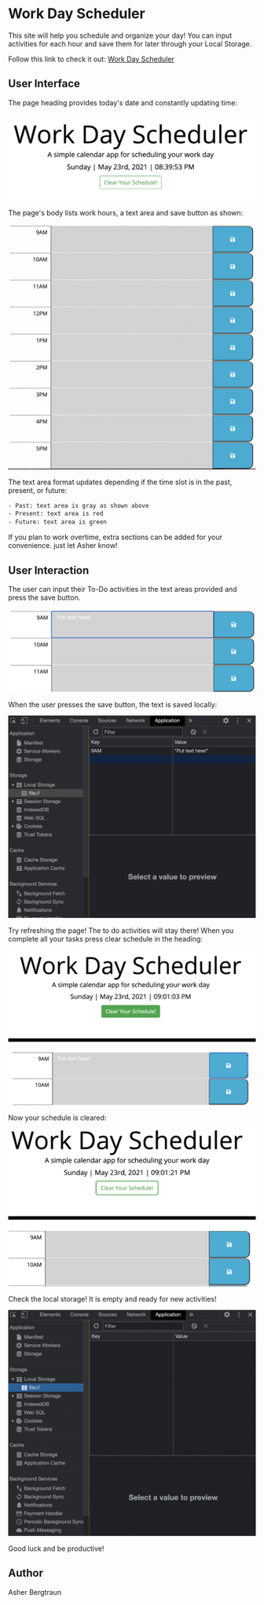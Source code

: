# Work Day Scheduler

This site will help you schedule and organize your day!
You can input activities for each hour and save them for later through your Local Storage.

Follow this link to check it out:
[Work Day Scheduler](https://abergtra.github.io/challenge-05/)

## User Interface

The page heading provides today's date and constantly updating time:

![Heading](assets/images/img-01.png)

The page's body lists work hours, a text area and save button as shown:

![Body](assets/images/img-02.png)

The text area format updates depending if the time slot is in the past, present, or future:

```bash
- Past: text area is gray as shown above
- Present: text area is red
- Future: text area is green
```

If you plan to work overtime, extra sections can be added for your convenience. just let Asher know!

## User Interaction

The user can input their To-Do activities in the text areas provided and press the save button.

![Text-Input](assets/images/img-03.png)

When the user presses the save button, the text is saved locally:

![Local-Storage](assets/images/img-04.png)

Try refreshing the page! The to do activities will stay there!
When you complete all your tasks press clear schedule in the heading:

![Clear-Button](assets/images/img-05.png)

Now your schedule is cleared:

![Local-Storage](assets/images/img-06.png)

Check the local storage! It is empty and ready for new activities!

![Local-Storage](assets/images/img-07.png)

Good luck and be productive!

## Author

Asher Bergtraun